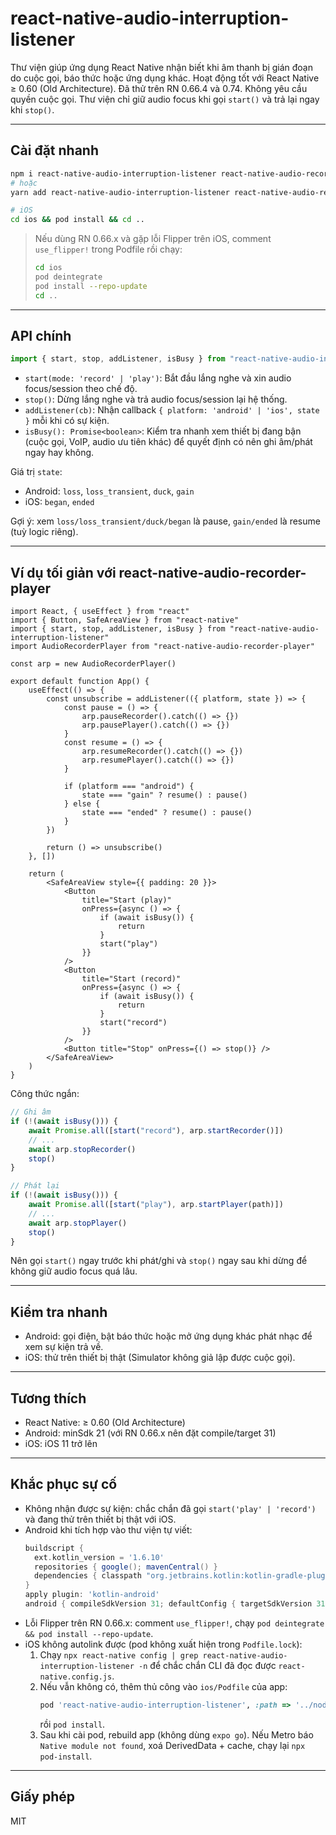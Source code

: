 # react-native-audio-interruption-listener

Thư viện giúp ứng dụng React Native nhận biết khi âm thanh bị gián đoạn do cuộc gọi, báo thức hoặc ứng dụng khác. Hoạt động tốt với React Native ≥ 0.60 (Old Architecture). Đã thử trên RN 0.66.4 và 0.74. Không yêu cầu quyền cuộc gọi. Thư viện chỉ giữ audio focus khi gọi `start()` và trả lại ngay khi `stop()`.

---

## Cài đặt nhanh

```bash
npm i react-native-audio-interruption-listener react-native-audio-recorder-player
# hoặc
yarn add react-native-audio-interruption-listener react-native-audio-recorder-player

# iOS
cd ios && pod install && cd ..
```

> Nếu dùng RN 0.66.x và gặp lỗi Flipper trên iOS, comment `use_flipper!` trong Podfile rồi chạy:
>
> ```bash
> cd ios
> pod deintegrate
> pod install --repo-update
> cd ..
> ```

---

## API chính

```ts
import { start, stop, addListener, isBusy } from "react-native-audio-interruption-listener"
```

-   `start(mode: 'record' | 'play')`: Bắt đầu lắng nghe và xin audio focus/session theo chế độ.
-   `stop()`: Dừng lắng nghe và trả audio focus/session lại hệ thống.
-   `addListener(cb)`: Nhận callback `{ platform: 'android' | 'ios', state }` mỗi khi có sự kiện.
-   `isBusy(): Promise<boolean>`: Kiểm tra nhanh xem thiết bị đang bận (cuộc gọi, VoIP, audio ưu tiên khác) để quyết định có nên ghi âm/phát ngay hay không.

Giá trị `state`:

-   Android: `loss`, `loss_transient`, `duck`, `gain`
-   iOS: `began`, `ended`

Gợi ý: xem `loss/loss_transient/duck/began` là pause, `gain/ended` là resume (tuỳ logic riêng).

---

## Ví dụ tối giản với react-native-audio-recorder-player

```tsx
import React, { useEffect } from "react"
import { Button, SafeAreaView } from "react-native"
import { start, stop, addListener, isBusy } from "react-native-audio-interruption-listener"
import AudioRecorderPlayer from "react-native-audio-recorder-player"

const arp = new AudioRecorderPlayer()

export default function App() {
    useEffect(() => {
        const unsubscribe = addListener(({ platform, state }) => {
            const pause = () => {
                arp.pauseRecorder().catch(() => {})
                arp.pausePlayer().catch(() => {})
            }
            const resume = () => {
                arp.resumeRecorder().catch(() => {})
                arp.resumePlayer().catch(() => {})
            }

            if (platform === "android") {
                state === "gain" ? resume() : pause()
            } else {
                state === "ended" ? resume() : pause()
            }
        })

        return () => unsubscribe()
    }, [])

    return (
        <SafeAreaView style={{ padding: 20 }}>
            <Button
                title="Start (play)"
                onPress={async () => {
                    if (await isBusy()) {
                        return
                    }
                    start("play")
                }}
            />
            <Button
                title="Start (record)"
                onPress={async () => {
                    if (await isBusy()) {
                        return
                    }
                    start("record")
                }}
            />
            <Button title="Stop" onPress={() => stop()} />
        </SafeAreaView>
    )
}
```

Công thức ngắn:

```ts
// Ghi âm
if (!(await isBusy())) {
    await Promise.all([start("record"), arp.startRecorder()])
    // ...
    await arp.stopRecorder()
    stop()
}

// Phát lại
if (!(await isBusy())) {
    await Promise.all([start("play"), arp.startPlayer(path)])
    // ...
    await arp.stopPlayer()
    stop()
}
```

Nên gọi `start()` ngay trước khi phát/ghi và `stop()` ngay sau khi dừng để không giữ audio focus quá lâu.

---

## Kiểm tra nhanh

-   Android: gọi điện, bật báo thức hoặc mở ứng dụng khác phát nhạc để xem sự kiện trả về.
-   iOS: thử trên thiết bị thật (Simulator không giả lập được cuộc gọi).

---

## Tương thích

-   React Native: ≥ 0.60 (Old Architecture)
-   Android: minSdk 21 (với RN 0.66.x nên đặt compile/target 31)
-   iOS: iOS 11 trở lên

---

## Khắc phục sự cố

-   Không nhận được sự kiện: chắc chắn đã gọi `start('play' | 'record')` và đang thử trên thiết bị thật với iOS.
-   Android khi tích hợp vào thư viện tự viết:
    ```gradle
    buildscript {
      ext.kotlin_version = '1.6.10'
      repositories { google(); mavenCentral() }
      dependencies { classpath "org.jetbrains.kotlin:kotlin-gradle-plugin:$kotlin_version" }
    }
    apply plugin: 'kotlin-android'
    android { compileSdkVersion 31; defaultConfig { targetSdkVersion 31; minSdkVersion 21 } }
    ```
-   Lỗi Flipper trên RN 0.66.x: comment `use_flipper!`, chạy `pod deintegrate && pod install --repo-update`.
-   iOS không autolink được (pod không xuất hiện trong `Podfile.lock`):
    1. Chạy `npx react-native config | grep react-native-audio-interruption-listener -n` để chắc chắn CLI đã đọc được `react-native.config.js`.
    2. Nếu vẫn không có, thêm thủ công vào `ios/Podfile` của app:
       ```ruby
       pod 'react-native-audio-interruption-listener', :path => '../node_modules/react-native-audio-interruption-listener'
       ```
       rồi `pod install`.
    3. Sau khi cài pod, rebuild app (không dùng `expo go`). Nếu Metro báo `Native module not found`, xoá DerivedData + cache, chạy lại `npx pod-install`.

---

## Giấy phép

MIT
